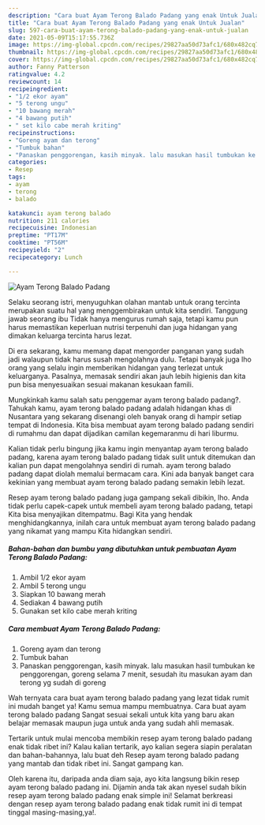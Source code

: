 ```yaml
---
description: "Cara buat Ayam Terong Balado Padang yang enak Untuk Jualan"
title: "Cara buat Ayam Terong Balado Padang yang enak Untuk Jualan"
slug: 597-cara-buat-ayam-terong-balado-padang-yang-enak-untuk-jualan
date: 2021-05-09T15:17:55.736Z
image: https://img-global.cpcdn.com/recipes/29827aa50d73afc1/680x482cq70/ayam-terong-balado-padang-foto-resep-utama.jpg
thumbnail: https://img-global.cpcdn.com/recipes/29827aa50d73afc1/680x482cq70/ayam-terong-balado-padang-foto-resep-utama.jpg
cover: https://img-global.cpcdn.com/recipes/29827aa50d73afc1/680x482cq70/ayam-terong-balado-padang-foto-resep-utama.jpg
author: Fanny Patterson
ratingvalue: 4.2
reviewcount: 14
recipeingredient:
- "1/2 ekor ayam"
- "5 terong ungu"
- "10 bawang merah"
- "4 bawang putih"
- " set kilo cabe merah kriting"
recipeinstructions:
- "Goreng ayam dan terong"
- "Tumbuk bahan"
- "Panaskan penggorengan, kasih minyak. lalu masukan hasil tumbukan ke penggorengan, goreng selama 7 menit, sesudah itu masukan ayam dan terong yg sudah di goreng"
categories:
- Resep
tags:
- ayam
- terong
- balado

katakunci: ayam terong balado 
nutrition: 211 calories
recipecuisine: Indonesian
preptime: "PT17M"
cooktime: "PT56M"
recipeyield: "2"
recipecategory: Lunch

---
```



![Ayam Terong Balado Padang](https://img-global.cpcdn.com/recipes/29827aa50d73afc1/680x482cq70/ayam-terong-balado-padang-foto-resep-utama.jpg)

Selaku seorang istri, menyuguhkan olahan mantab untuk orang tercinta merupakan suatu hal yang menggembirakan untuk kita sendiri. Tanggung jawab seorang ibu Tidak hanya mengurus rumah saja, tetapi kamu pun harus memastikan keperluan nutrisi terpenuhi dan juga hidangan yang dimakan keluarga tercinta harus lezat.

Di era  sekarang, kamu memang dapat mengorder panganan yang sudah jadi walaupun tidak harus susah mengolahnya dulu. Tetapi banyak juga lho orang yang selalu ingin memberikan hidangan yang terlezat untuk keluarganya. Pasalnya, memasak sendiri akan jauh lebih higienis dan kita pun bisa menyesuaikan sesuai makanan kesukaan famili. 



Mungkinkah kamu salah satu penggemar ayam terong balado padang?. Tahukah kamu, ayam terong balado padang adalah hidangan khas di Nusantara yang sekarang disenangi oleh banyak orang di hampir setiap tempat di Indonesia. Kita bisa membuat ayam terong balado padang sendiri di rumahmu dan dapat dijadikan camilan kegemaranmu di hari liburmu.

Kalian tidak perlu bingung jika kamu ingin menyantap ayam terong balado padang, karena ayam terong balado padang tidak sulit untuk ditemukan dan kalian pun dapat mengolahnya sendiri di rumah. ayam terong balado padang dapat diolah memalui bermacam cara. Kini ada banyak banget cara kekinian yang membuat ayam terong balado padang semakin lebih lezat.

Resep ayam terong balado padang juga gampang sekali dibikin, lho. Anda tidak perlu capek-capek untuk membeli ayam terong balado padang, tetapi Kita bisa menyajikan ditempatmu. Bagi Kita yang hendak menghidangkannya, inilah cara untuk membuat ayam terong balado padang yang nikamat yang mampu Kita hidangkan sendiri.

<!--inarticleads1-->

##### Bahan-bahan dan bumbu yang dibutuhkan untuk pembuatan Ayam Terong Balado Padang:

1. Ambil 1/2 ekor ayam
1. Ambil 5 terong ungu
1. Siapkan 10 bawang merah
1. Sediakan 4 bawang putih
1. Gunakan  set kilo cabe merah kriting




<!--inarticleads2-->

##### Cara membuat Ayam Terong Balado Padang:

1. Goreng ayam dan terong
1. Tumbuk bahan
1. Panaskan penggorengan, kasih minyak. lalu masukan hasil tumbukan ke penggorengan, goreng selama 7 menit, sesudah itu masukan ayam dan terong yg sudah di goreng




Wah ternyata cara buat ayam terong balado padang yang lezat tidak rumit ini mudah banget ya! Kamu semua mampu membuatnya. Cara buat ayam terong balado padang Sangat sesuai sekali untuk kita yang baru akan belajar memasak maupun juga untuk anda yang sudah ahli memasak.

Tertarik untuk mulai mencoba membikin resep ayam terong balado padang enak tidak ribet ini? Kalau kalian tertarik, ayo kalian segera siapin peralatan dan bahan-bahannya, lalu buat deh Resep ayam terong balado padang yang mantab dan tidak ribet ini. Sangat gampang kan. 

Oleh karena itu, daripada anda diam saja, ayo kita langsung bikin resep ayam terong balado padang ini. Dijamin anda tak akan nyesel sudah bikin resep ayam terong balado padang enak simple ini! Selamat berkreasi dengan resep ayam terong balado padang enak tidak rumit ini di tempat tinggal masing-masing,ya!.

